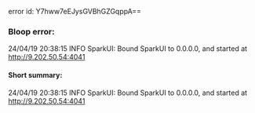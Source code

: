 error id: Y7hww7eEJysGVBhGZGqppA==
### Bloop error:

24/04/19 20:38:15 INFO SparkUI: Bound SparkUI to 0.0.0.0, and started at http://9.202.50.54:4041
#### Short summary: 

24/04/19 20:38:15 INFO SparkUI: Bound SparkUI to 0.0.0.0, and started at http://9.202.50.54:4041